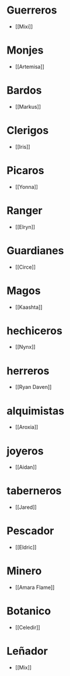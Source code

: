 # Guerreros
- [[Mixi]]
# Monjes
- [[Artemisa]]
# Bardos
- [[Markus]]
# Clerigos
- [[Iris]]
# Picaros
- [[Yonna]]
# Ranger
- [[Elryn]]
# Guardianes
- [[Circe]]
# Magos
- [[Kaashta]]
# hechiceros
- [[Nynx]]
# herreros
- [[Ryan Daven]]
# alquimistas
- [[Aroxia]]
# joyeros
- [[Aidan]]
# taberneros
- [[Jared]]
# Pescador
- [[Eldric]]
# Minero
- [[Amara Flame]]
# Botanico
- [[Celedir]]
# Leñador
- [[Mix]]
